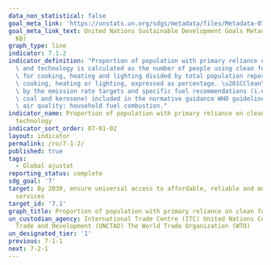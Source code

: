 ```yaml
---
data_non_statistical: false
goal_meta_link: 'https://unstats.un.org/sdgs/metadata/files/Metadata-07-01-02.pdf '
goal_meta_link_text: United Nations Sustainable Development Goals Metadata (PDF 232
  KB)
graph_type: line
indicator: 7.1.2
indicator_definition: "Proportion of population with primary reliance on clean fuels\
  \ and technology is calculated as the number of people using clean fuels and technologies\
  \ for cooking, heating and lighting divided by total population reporting that any\
  \ cooking, heating or lighting, expressed as percentage. \u201CClean\u201D is defined\
  \ by the emission rate targets and specific fuel recommendations (i.e. against unprocessed\
  \ coal and kerosene) included in the normative guidance WHO guidelines for indoor\
  \ air quality: household fuel combustion."
indicator_name: Proportion of population with primary reliance on clean fuels and
  technology
indicator_sort_order: 07-01-02
layout: indicator
permalink: /ro/7-1-2/
published: true
tags:
  - Global ajustat
reporting_status: complete
sdg_goal: '7'
target: By 2030, ensure universal access to affordable, reliable and modern energy
  services
target_id: '7.1'
graph_title: Proportion of population with primary reliance on clean fuels and technology
un_custodian_agency: International Trade Centre (ITC) United Nations Conference on
  Trade and Development (UNCTAD) The World Trade Organization (WTO)
un_designated_tier: '1'
previous: 7-1-1
next: 7-2-1
---
```

